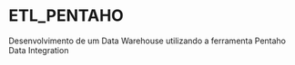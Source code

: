 # ETL_PENTAHO
Desenvolvimento de um Data Warehouse utilizando a ferramenta Pentaho Data Integration
